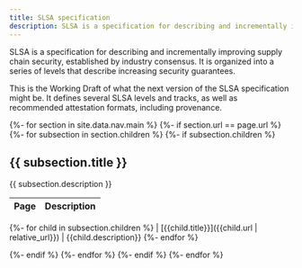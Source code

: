 ```yaml
---
title: SLSA specification
description: SLSA is a specification for describing and incrementally improving supply chain security, established by industry consensus. It is organized into a series of levels that describe increasing security guarantees. This is the Working Draft of the SLSA specification.
---
```


SLSA is a specification for describing and incrementally improving supply chain
security, established by industry consensus. It is organized into a series of
levels that describe increasing security guarantees.

This is the Working Draft of what the next version of the SLSA
specification might be. It defines several SLSA levels and tracks, as
well as recommended attestation formats, including provenance.

{%- for section in site.data.nav.main %}
{%- if section.url == page.url %}
{%- for subsection in section.children %}
{%- if subsection.children %}

## {{ subsection.title }}

{{ subsection.description }}

<!-- markdownlint-capture -->
<!-- markdownlint-disable MD055 MD056 -->
| Page | Description
| ---- | -----------
{%- for child in subsection.children %}
| [{{child.title}}]({{child.url | relative_url}}) | {{child.description}}
{%- endfor %}
<!-- markdownlint-restore -->

{%- endif %}
{%- endfor %}
{%- endif %}
{%- endfor %}
